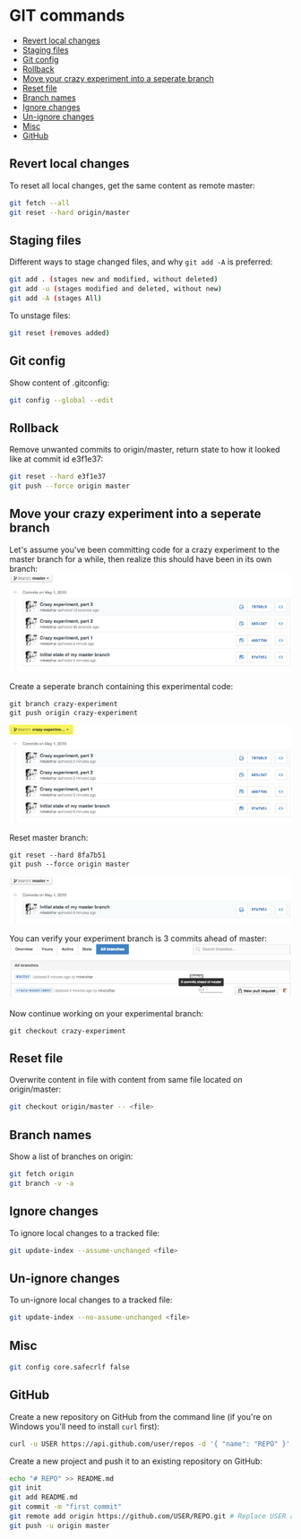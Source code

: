# GIT commands

* [Revert local changes](#revert-local-changes)
* [Staging files](#staging-files)
* [Git config](#git-config)
* [Rollback](#rollback)
* [Move your crazy experiment into a seperate branch](#move-your-crazy-experiment-into-a-seperate-branch)
* [Reset file](#reset-file)
* [Branch names](#branch-names)
* [Ignore changes](#ignore-changes)
* [Un-ignore changes](#un-ignore-changes)
* [Misc](#misc)
* [GitHub](#github)

## Revert local changes
To reset all local changes, get the same content as remote master:

```bash
git fetch --all
git reset --hard origin/master
```

## Staging files
Different ways to stage changed files, and why `git add -A` is preferred:

```bash
git add . (stages new and modified, without deleted)
git add -u (stages modified and deleted, without new)
git add -A (stages All)
```

To unstage files:

```bash
git reset (removes added)
```

## Git config
Show content of .gitconfig:

```bash
git config --global --edit 
```

## Rollback
Remove unwanted commits to origin/master, return state to how it looked like at commit id e3f1e37:

```bash
git reset --hard e3f1e37
git push --force origin master
```

## Move your crazy experiment into a seperate branch
Let's assume you've been committing code for a crazy experiment to the master branch for a while, then realize this should have been in its own branch:
![Crazy experiment on master](crazy-experiment-1.gif)

Create a seperate branch containing this experimental code:
```
git branch crazy-experiment
git push origin crazy-experiment
```
![Crazy experiment on its own branch](crazy-experiment-2-2.gif)

Reset master branch:
```
git reset --hard 8fa7b51
git push --force origin master
```
![The master branch is back to normal](crazy-experiment-3.gif)

You can verify your experiment branch is 3 commits ahead of master:
![Crazy experiment branch 3 commits ahead of master](crazy-experiment-4.gif)

Now continue working on your experimental branch:
```
git checkout crazy-experiment
```

## Reset file
Overwrite content in file with content from same file located on origin/master:

```bash
git checkout origin/master -- <file>
```

## Branch names 
Show a list of branches on origin:

```bash
git fetch origin
git branch -v -a
```

## Ignore changes
To ignore local changes to a tracked file:

```bash
git update-index --assume-unchanged <file>
```

## Un-ignore changes
To un-ignore local changes to a tracked file:

```bash
git update-index --no-assume-unchanged <file>
```

## Misc

```bash
git config core.safecrlf false
```

## GitHub
Create a new repository on GitHub from the command line (if you're on Windows you'll need to install `curl` first):
```bash
curl -u USER https://api.github.com/user/repos -d '{ "name": "REPO" }' # Replace USER and REPO
```

Create a new project and push it to an existing repository on GitHub:
```bash
echo "# REPO" >> README.md
git init
git add README.md
git commit -m "first commit"
git remote add origin https://github.com/USER/REPO.git # Replace USER and REPO
git push -u origin master
```
